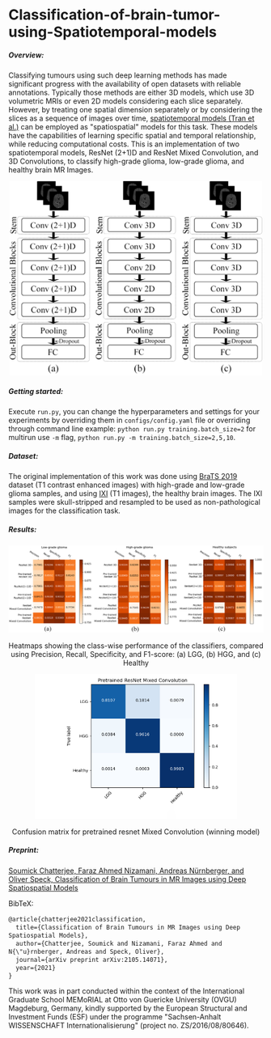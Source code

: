 # Classification-of-brain-tumor-using-Spatiotemporal-models

##### Overview: #####

Classifying tumours using such deep learning methods has made significant progress with the availability of open datasets with reliable annotations. 
Typically those methods are either 3D models, which use 3D volumetric MRIs or even 2D models considering each slice separately. However, by
treating one spatial dimension separately or by considering the slices as a sequence of images over time, [spatiotemporal 
models (Tran et al.)](https://arxiv.org/pdf/1708.05038.pdf) can be employed as "spatiospatial" models for this task. These models have the capabilities of learning specific spatial
and temporal relationship, while reducing computational costs. This is an implementation of two spatiotemporal models, ResNet (2+1)D
and ResNet Mixed Convolution, and 3D Convolutions, to classify high-grade glioma, low-grade glioma, and healthy brain MR Images. 

<p align="center">
<img src="meta/nets.png" alt="Spatiotemporal models and Conv3D model" width="500"/>
</p>

##### Getting started: #####

Execute ```run.py```, you can change the hyperparameters and settings for your experiments by overriding them in ```configs/config.yaml``` file or overriding through command line example: ```python run.py training.batch_size=2``` for multirun use ```-m``` flag, ```python run.py -m training.batch_size=2,5,10```.

##### Dataset: #####

The original implementation of this work was done using [BraTS 2019](https://www.med.upenn.edu/cbica/brats2019/data.html) dataset (T1 contrast enhanced images) with high-grade and low-grade glioma samples, and using [IXI](https://brain-development.org/ixi-dataset/) (T1 images), the healthy brain images. The IXI samples were skull-stripped and resampled to be used as non-pathological images for the classification task. 

##### Results: #####

<p align="center">
<img src="score_gen/scores.png" alt="Heatmaps" width="1000"/>
</p>

<p align="center"> Heatmaps showing the class-wise performance of the classifiers, compared using Precision, Recall, Specificity, and F1-score: (a) LGG, (b) HGG, and (c) Healthy </p>

<p align="center">
<img src="score_gen/pretrained_mixed_conv.png" alt="confusion matrix pretrained resnet mixed conv" width="400"/>
</p>
<p align="center"> Confusion matrix for pretrained resnet Mixed Convolution (winning model)</p>

##### Preprint: #####
[Soumick Chatterjee, Faraz Ahmed Nizamani, Andreas Nürnberger, and Oliver Speck, Classification of Brain Tumours in MR Images using Deep Spatiospatial Models](https://arxiv.org/pdf/2105.14071.pdf)

BibTeX:
```
@article{chatterjee2021classification,
  title={Classification of Brain Tumours in MR Images using Deep Spatiospatial Models},
  author={Chatterjee, Soumick and Nizamani, Faraz Ahmed and N{\"u}rnberger, Andreas and Speck, Oliver},
  journal={arXiv preprint arXiv:2105.14071},
  year={2021}
}
```

This work was in part conducted within the context of the International Graduate School MEMoRIAL at Otto von Guericke
University (OVGU) Magdeburg, Germany, kindly supported by the European Structural and Investment Funds (ESF) under the
programme "Sachsen-Anhalt WISSENSCHAFT Internationalisierung" (project no. ZS/2016/08/80646).




